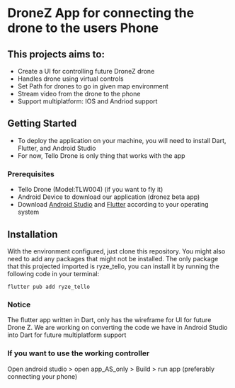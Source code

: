 # DroneZ App for connecting the drone to the users Phone

## This projects aims to:
- Create a UI for controlling future DroneZ drone 
- Handles drone using virtual controls
- Set Path for drones to go in given map environment 
- Stream video from the drone to the phone 
- Support multiplatform: IOS and Andriod support 

## Getting Started
- To deploy the application on your machine, you will need to install Dart, Flutter, and Android Studio 
- For now, Tello Drone is only thing that works with the app 

### Prerequisites
* Tello Drone (Model:TLW004) (if you want to fly it)
* Android Device to download our application (dronez beta app)
* Download <a href="https://developer.android.com/studio?gclid=Cj0KCQjwk7ugBhDIARIsAGuvgPb497EJwWBBpNRe0kE56rmhBMo8bCTHDCaanpjdUWFn4spUkeVxhbYaAlK2EALw_wcB&gclsrc=aw.ds">Android Studio</a> and <a href="https://docs.flutter.dev/get-started/install?gclid=Cj0KCQjwk7ugBhDIARIsAGuvgPbPkX7_k-mLrQT-DR1b4OT5R97D4nLXvA5lwDYK30NdFq12g-XzjXQaAjclEALw_wcB&gclsrc=aw.ds">Flutter</a> according to your operating system

## Installation 
With the environment configured, just clone this repository. 
You might also need to add any packages that might not be installed.
The only package that this projected imported is ryze_tello, you can install it by running the following code in your terminal:
```
flutter pub add ryze_tello
```

### Notice
The flutter app written in Dart, only has the wireframe for UI for future Drone Z. We are working on converting the code we have in Android Studio into Dart for future multiplatform support

### If you want to use the working controller
Open android studio > open app_AS_only > Build > run app (preferably connecting your phone)

